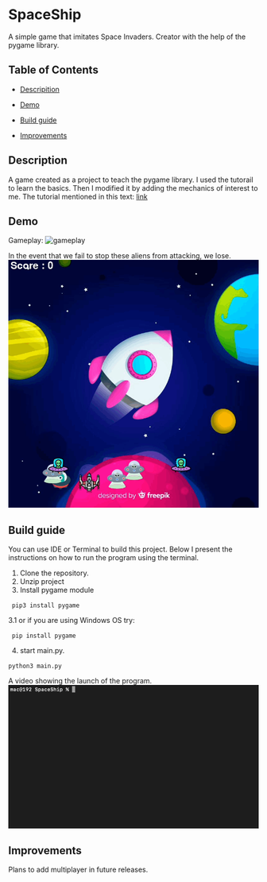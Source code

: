 # SpaceShip
A simple game that imitates Space Invaders. Creator with the help of the pygame library.
## Table of Contents

- [Descripition](#description)

- [Demo](#demo)

- [Build guide](#build-guide)

- [Improvements](#improvements)

## Description
A game created as a project to teach the pygame library. I used the tutorail to learn the basics. Then I modified it by adding the mechanics of interest to me. The tutorial mentioned in this text: [link](https://www.youtube.com/watch?v=FfWpgLFMI7w)
## Demo
Gameplay:
<img src="readme_files/spaceship_gameplay.gif" alt="gameplay" width="796"/> 

In the event that we fail to stop these aliens from attacking, we lose.
<img src="readme_files/game_over.gif" alt="game_over" width="796"/> 


## Build guide

You can use IDE or Terminal to build this project. Below I present the instructions on how to run the program using the terminal.

1. Clone the repository.
2. Unzip project
3. Install pygame module
```
 pip3 install pygame
```
3.1 or if you are using Windows OS try:
```
 pip install pygame
```
4. start main.py.
```
python3 main.py
```
A video showing the launch of the program.
<img src="readme_files/starting_spaceship.gif" alt="starting" width="796"/> 

## Improvements
Plans to add multiplayer in future releases.
